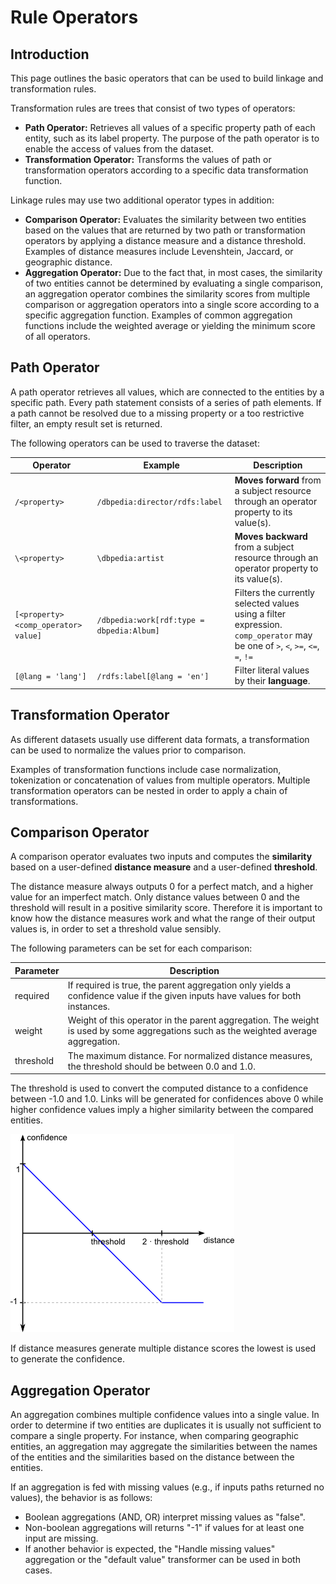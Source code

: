 # Rule Operators

## Introduction

This page outlines the basic operators that can be used to build linkage and transformation rules.

Transformation rules are trees that consist of two types of operators:

- **Path Operator:** Retrieves all values of a specific property path of each entity, such as its label property. The purpose of the path operator is to enable the access of values from the dataset.
- **Transformation Operator:** Transforms the values of path or transformation operators according to a specific data transformation function.

Linkage rules may use two additional operator types in addition:

- **Comparison Operator:** Evaluates the similarity between two entities based on the values that are returned by two path or transformation operators by applying a distance measure and a distance threshold. Examples of distance measures include Levenshtein, Jaccard, or geographic distance.
- **Aggregation Operator:** Due to the fact that, in most cases, the similarity of two entities cannot be determined by evaluating a single comparison, an aggregation operator combines the similarity scores from multiple comparison or aggregation operators into a single score according to a specific aggregation function. Examples of common aggregation functions include the weighted average or yielding the minimum score of all operators.

## Path Operator

A path operator retrieves all values, which are connected to the entities by a specific path. Every path statement consists of a series of path elements. If a path cannot be resolved due to a missing property or a too restrictive filter, an empty result set is returned.

The following operators can be used to traverse the dataset:

| Operator                             | Example                                   | Description                                                                                                                    |
| ------------------------------------ | ----------------------------------------- | ------------------------------------------------------------------------------------------------------------------------------ |
| `/<property>`                        | `/dbpedia:director/rdfs:label`            | **Moves forward** from a subject resource through an operator property to its value(s).                                        |
| `\<property>`                        | `\dbpedia:artist`                         | **Moves backward** from a subject resource through an operator property to its value(s).                                       |
| `[<property> <comp_operator> value]` | `/dbpedia:work[rdf:type = dbpedia:Album]` | Filters the currently selected values using a filter expression. `comp_operator` may be one of `>`, `<`, `>=`, `<=`, `=`, `!=` |
| `[@lang = 'lang']` | `/rdfs:label[@lang = 'en']` | Filter literal values by their **language**. |

## Transformation Operator

As different datasets usually use different data formats, a transformation can be used to normalize the values prior to comparison.

Examples of transformation functions include case normalization, tokenization or concatenation of values from multiple operators. Multiple transformation operators can be nested in order to apply a chain of transformations.

## Comparison Operator

A comparison operator evaluates two inputs and computes the **similarity** based on a user-defined **distance measure** and a user-defined **threshold**.

The distance measure always outputs 0 for a perfect match, and a higher value for an imperfect match. Only distance values between 0 and the threshold will result in a positive similarity score. Therefore it is important to know how the distance measures work and what the range of their output values is, in order to set a threshold value sensibly.

The following parameters can be set for each comparison:

| Parameter | Description                                                                                                                          |
| --------- | ------------------------------------------------------------------------------------------------------------------------------------ |
| required  | If required is true, the parent aggregation only yields a confidence value if the given inputs have values for both instances.       |
| weight    | Weight of this operator in the parent aggregation. The weight is used by some aggregations such as the weighted average aggregation. |
| threshold | The maximum distance. For normalized distance measures, the threshold should be between 0.0 and 1.0.                                 |

The threshold is used to convert the computed distance to a confidence between -1.0 and 1.0. Links will be generated for confidences above 0 while higher confidence values imply a higher similarity between the compared entities.

![Confidence graph](confidence-graph.png)

If distance measures generate multiple distance scores the lowest is used to generate the confidence.

## Aggregation Operator

An aggregation combines multiple confidence values into a single value. In order to determine if two entities are duplicates it is usually not sufficient to compare a single property. For instance, when comparing geographic entities, an aggregation may aggregate the similarities between the names of the entities and the similarities based on the distance between the entities.

If an aggregation is fed with missing values (e.g., if inputs paths returned no values), the behavior is as follows:

- Boolean aggregations (AND, OR) interpret missing values as "false".
- Non-boolean aggregations will returns "-1" if values for at least one input are missing.
- If another behavior is expected, the "Handle missing values" aggregation or the "default value" transformer can be used in both cases.
